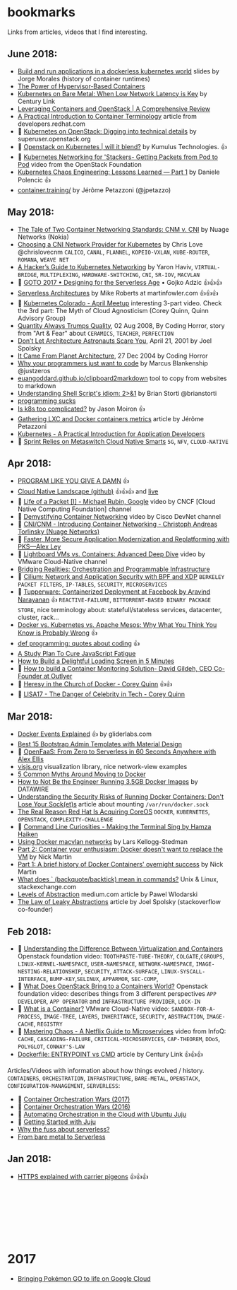 # bookmarks

Links from articles, videos that I find interesting.

## June 2018:

 - [Build and run applications in a dockerless kubernetes world](https://www.slideshare.net/JorgeMorales124/build-and-run-applications-in-a-dockerless-kubernetes-world) slides by Jorge Morales (history of container runtimes)
 - [The Power of Hypervisor-Based Containers](https://thenewstack.io/hypervisors-container-era/)
 - [Kubernetes on Bare Metal: When Low Network Latency is Key](https://www.ctl.io/developers/blog/post/kubernetes-bare-metal-servers) by Century Link
 - [Leveraging Containers and OpenStack | A Comprehensive Review](https://www.openstack.org/containers/whitepaper)
 - [A Practical Introduction to Container Terminology](https://developers.redhat.com/blog/2018/02/22/container-terminology-practical-introduction/) article from developers.redhat.com
 - :movie_camera: [Kubernetes on OpenStack: Digging into technical details](http://superuser.openstack.org/articles/kubernetes-deployment/) by superuser.openstack.org
 - :movie_camera: [Openstack on Kubernetes | will it blend?](https://kumul.us/joint-openstack-kubernetes-iaas/) by Kumulus Technologies. :+1:
 - :movie_camera: [Kubernetes Networking for 'Stackers- Getting Packets from Pod to Pod](https://www.youtube.com/watch?v=d2gN8yKB0mA) video from the OpenStack Foundation
 - [Kubernetes Chaos Engineering: Lessons Learned — Part 1](https://learnk8s.io/blog/kubernetes-chaos-engineering-lessons-learned) by Daniele Polencic :+1:
 - [container.training/](http://container.training/) by Jérôme Petazzoni (@jpetazzo)



## May 2018:

 - [The Tale of Two Container Networking Standards: CNM v. CNI](http://www.nuagenetworks.net/blog/container-networking-standards/) by Nuage Networks (Nokia)
 - [Choosing a CNI Network Provider for Kubernetes](https://chrislovecnm.com/kubernetes/cni/choosing-a-cni-provider/) by Chris Love @chrislovecnm `CALICO`, `CANAL`, `FLANNEL`, `KOPEIO-VXLAN`, `KUBE-ROUTER`, `ROMANA`, `WEAVE NET`
 - [A Hacker’s Guide to Kubernetes Networking](https://thenewstack.io/hackers-guide-kubernetes-networking/) by Yaron Haviv, `VIRTUAL-BRIDGE`, `MULTIPLEXING`, `HARDWARE-SWITCHING`, `CNI`, `SR-IOV`, `MACVLAN`
 - :movie_camera: [GOTO 2017 • Designing for the Serverless Age](https://www.youtube.com/watch?v=w7X4gAQTk2E) • Gojko Adzic :+1::+1::+1:
 - [Serverless Architectures](https://martinfowler.com/articles/serverless.html) by Mike Roberts at martinfowler.com :+1::+1::+1:
 - :movie_camera: [Kubernetes Colorado - April Meetup](https://www.youtube.com/watch?v=suNjNkhmWTs&feature=youtu.be&t=20s) interesting 3-part video. Check the 3rd part: The Myth of Cloud Agnosticism (Corey Quinn, Quinn Advisory Group)
 - [Quantity Always Trumps Quality](https://blog.codinghorror.com/quantity-always-trumps-quality/), 02 Aug 2008, By Coding Horror, story from "Art & Fear" about `CERAMICS`, `TEACHER`, `PERFECTION`
 - [Don’t Let Architecture Astronauts Scare You](https://www.joelonsoftware.com/2001/04/21/dont-let-architecture-astronauts-scare-you/),  April 21, 2001 by Joel Spolsky	
 - [It Came From Planet Architecture](https://blog.codinghorror.com/it-came-from-planet-architecture/), 27 Dec 2004 by Coding Horror
 - [Why your programmers just want to code](https://hackernoon.com/why-your-programmers-just-want-to-code-36da9973388e) by Marcus Blankenship @justzeros
 - [euangoddard.github.io/clipboard2markdown](https://euangoddard.github.io/clipboard2markdown/) tool to copy from websites to markdown
 - [Understanding Shell Script's idiom: 2>&1](https://www.brianstorti.com/understanding-shell-script-idiom-redirect/) by Brian Storti @brianstorti
 - [programming sucks](http://www.stilldrinking.org/programming-sucks)
 - [Is k8s too complicated?](http://jmoiron.net/blog/is-k8s-too-complicated/) by Jason Moiron :+1:
 - [Gathering LXC and Docker containers metrics](https://blog.docker.com/2013/10/gathering-lxc-docker-containers-metrics/) article by Jérôme Petazzoni
 - [Kubernetes - A Practical Introduction for Application Developers](https://godaddy.github.io/2018/05/02/kubernetes-introduction-for-developers/)
 - :movie_camera: [Sprint Relies on Metaswitch Cloud Native Smarts](https://www.metaswitch.com/blog/sprint-relies-on-metaswitch-cloud-native-smarts) `5G`, `NFV`, `CLOUD-NATIVE`

## Apr 2018:

 - [PROGRAM LIKE YOU GIVE A DAMN](http://dojo4.com/blog/program-like-you-give-a-damn) :+1:
 - [Cloud Native Landscape (github)](https://github.com/cncf/landscape) :+1::+1::+1: and [live](https://landscape.cncf.io/)
 - :movie_camera: [Life of a Packet [I] - Michael Rubin, Google](https://www.youtube.com/watch?v=0Omvgd7Hg1I) video by CNCF [Cloud Native Computing Foundation] channel
 - :movie_camera: [Demystifying Container Networking](https://www.youtube.com/watch?v=eQ9Rn_rlYqw) video by Cisco DevNet channel
 - :movie_camera: [CNI/CNM - Introducing Container Networking - Christoph Andreas Torlinsky (Nuage Networks)](https://www.youtube.com/watch?v=QMNbgmxmB-M)
 - :movie_camera: [Faster, More Secure Application Modernization and Replatforming with PKS—Alex Ley](https://www.youtube.com/watch?v=9WG2N33ttM8)
 - :movie_camera: [Lightboard VMs vs. Containers: Advanced Deep Dive](https://www.youtube.com/watch?v=PoiXuVnSxfE) video by VMware Cloud-Native channel
 - [Bridging Realities: Orchestration and Programmable Infrastructure](https://thenewstack.io/bridging-realities-orchestration-programmable-infrastructure/)
 - :movie_camera: [Cilium: Network and Application Security with BPF and XDP](https://www.youtube.com/watch?v=ilKlmTDdFgk) `BERKELEY PACKET FILTERS`, `IP-TABLES`, `SECURITY`, `MICROSERVICES`
 - :movie_camera: [Tupperware: Containerized Deployment at Facebook by Aravind Narayanan](https://www.youtube.com/watch?v=C_WuUgTqgOc) :+1: `REACTIVE-FAILURE`, `BITTORRENT-BASED BINARY PACKAGE STORE`, nice terminology about: statefull/stateless services, datacenter, cluster, rack...
 - [Docker vs. Kubernetes vs. Apache Mesos: Why What You Think You Know is Probably Wrong](https://mesosphere.com/blog/docker-vs-kubernetes-vs-apache-mesos/) :+1:
 - [def programming: quotes about coding](http://www.defprogramming.com/) :+1:
 - [A Study Plan To Cure JavaScript Fatigue](https://medium.freecodecamp.org/a-study-plan-to-cure-javascript-fatigue-8ad3a54f2eb1)
 - [How to Build a Delightful Loading Screen in 5 Minutes](https://medium.freecodecamp.org/how-to-build-a-delightful-loading-screen-in-5-minutes-847991da509f)
 - :movie_camera: [How to build a Container Monitoring Solution- David Gildeh, CEO Co-Founder at Outlyer](https://www.youtube.com/watch?v=PJZn3M99MGE)
 - :movie_camera: [Heresy in the Church of Docker - Corey Quinn](https://www.youtube.com/watch?v=RB6MvSEaMKI) :+1::+1:
 - :movie_camera: [LISA17 - The Danger of Celebrity in Tech - Corey Quinn](https://www.youtube.com/watch?v=bQU_29Cglyk)

## Mar 2018:

 - [Docker Events Explained](https://gliderlabs.com/devlog/2015/docker-events-explained/) :+1: by gliderlabs.com
 - [Best 15 Bootstrap Admin Templates with Material Design](https://medium.com/bootstrapdash-blog/best-14-bootstrap-admin-templates-with-material-design-8bf2870e5d4d)
 - :movie_camera: [OpenFaaS: From Zero to Serverless in 60 Seconds Anywhere with Alex Ellis](https://www.youtube.com/watch?v=C3agSKv2s_w)
 - [visjs.org](http://visjs.org) visualization library, nice network-view examples
 - [5 Common Myths Around Moving to Docker](https://www.threatstack.com/blog/5-common-myths-around-moving-to-docker/)
 - [How to Not Be the Engineer Running 3.5GB Docker Images](https://www.datawire.io/not-engineer-running-3-5gb-docker-images/) by DATAWIRE
 - [Understanding the Security Risks of Running Docker Containers: Don't Lose Your Sock(et)s](https://www.ctl.io/developers/blog/post/tutorial-understanding-the-security-risks-of-running-docker-containers) article about mounting `/var/run/docker.sock`
 - [The Real Reason Red Hat Is Acquiring CoreOS](https://www.forbes.com/sites/jasonbloomberg/2018/02/04/the-real-reason-red-hat-is-acquiring-coreos/#115e6de65c4d) `DOCKER`, `KUBERNETES`, `OPENSTACK`, `COMPLEXITY-CHALLENGE`
 - :movie_camera: [Command Line Curiosities - Making the Terminal Sing by Hamza Haiken](https://www.youtube.com/watch?time_continue=7&v=j5zA5Xi_ph8)
 - [Using Docker macvlan networks](http://blog.oddbit.com/2018/03/12/using-docker-macvlan-networks/) by Lars Kellogg-Stedman
 - [Part 2: Container your enthusiasm: Docker doesn't want to replace the VM](http://searchservervirtualization.techtarget.com/feature/Container-your-enthusiasm-Docker-doesnt-want-to-replace-the-VM) by Nick Martin
 - [Part 1: A brief history of Docker Containers' overnight success](http://searchservervirtualization.techtarget.com/feature/A-brief-history-of-Docker-Containers-overnight-success) by Nick Martin
 - [What does \` (backquote/backtick) mean in commands?](https://unix.stackexchange.com/questions/27428/what-does-backquote-backtick-mean-in-commands) Unix & Linux, stackexchange.com
 - [Levels of Abstraction](https://medium.com/@pawelwlodarski/levels-of-abstraction-872d7a25304f) medium.com article by Pawel Wlodarski
 - [The Law of Leaky Abstractions](https://www.joelonsoftware.com/2002/11/11/the-law-of-leaky-abstractions/) article by Joel Spolsky (stackoverflow co-founder)

## Feb 2018:

 - :movie_camera: [Understanding the Difference Between Virtualization and Containers](https://www.youtube.com/watch?v=rfjmeakbeH8) Openstack foundation video: `TOOTHPASTE-TUBE-THEORY`, `COLGATE`,`CGROUPS`, `LINUX-KERNEL-NAMESPACE`, `USER-NAMESPACE`, `NETWORK-NAMESPACE`, `IMAGE-NESTING-RELATIONSHIP`, `SECURITY`, `ATTACK-SURFACE`, `LINUX-SYSCALL-INTERFACE`, `BUMP-KEY`,`SELINUX`, `APPARMOR`, `SEC-COMP`,
 - :movie_camera: [What Does OpenStack Bring to a Containers World?](https://www.youtube.com/watch?v=2QnHdncpypI) Openstack foundation video: describes things from 3 different perspectives `APP DEVELOPER`, `APP OPERATOR` and `INFRASTRUCTURE PROVIDER`, `LOCK-IN`
 - :movie_camera: [What is a Container?](https://www.youtube.com/watch?v=EnJ7qX9fkcU) VMware Cloud-Native video: `SANDBOX-FOR-A-PROCESS`, `IMAGE-TREE`, `LAYERS`, `INHERITANCE`, `SECURITY`, `ABSTRACTION`, `IMAGE-CACHE`, `REGISTRY`
 - :movie_camera: [Mastering Chaos - A Netflix Guide to Microservices](https://www.youtube.com/watch?v=CZ3wIuvmHeM&t=52s) video from InfoQ: `CACHE`, `CASCADING-FAILURE`, `CRITICAL-MICROSERVICES`, `CAP-THEOREM`, `DDoS`, `POLYGLOT`, `CONWAY'S-LAW`
 - [Dockerfile: ENTRYPOINT vs CMD](https://www.ctl.io/developers/blog/post/dockerfile-entrypoint-vs-cmd/) article by Century Link :+1::+1::+1:
 

Articles/Videos with information about how things evolved / history. `CONTAINERS`, `ORCHESTRATION`, `INFRASTRUCTURE`, `BARE-METAL`, `OPENSTACK`, `CONFIGURATION-MANAGEMENT`, `SERVERLESS`:

 - :movie_camera: [Container Orchestration Wars (2017)](https://www.youtube.com/watch?v=NRZ6N4e-Mko)
 - :movie_camera: [Container Orchestration Wars (2016)](https://www.youtube.com/watch?v=C_u4_l84ED8)
 - :movie_camera: [Automating Orchestration in the Cloud with Ubuntu Juju](https://www.youtube.com/watch?v=JLmpbItTWOQ)
 - :movie_camera: [Getting Started with Juju](https://www.youtube.com/watch?v=9h5hgfnZcBQ)
 - [Why the fuss about serverless?](https://hackernoon.com/why-the-fuss-about-serverless-4370b1596da0)
 - [From bare metal to Serverless](https://loige.co/from-bare-metal-to-serverless/)

## Jan 2018:

 - [HTTPS explained with carrier pigeons](https://medium.freecodecamp.org/https-explained-with-carrier-pigeons-7029d2193351) :+1::+1::+1:

<br>
<br>
<br>
<br>
<br>
<br>



# 2017

 - [Bringing Pokémon GO to life on Google Cloud](https://cloudplatform.googleblog.com/2016/09/bringing-Pokemon-GO-to-life-on-Google-Cloud.html)
